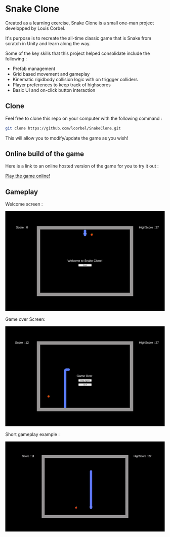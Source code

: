 # Snake Clone

Created as a learning exercise, Snake Clone is a small one-man project developped by Louis Corbel. 

It's purpose is to recreate the all-time classic game that is Snake from scratch in Unity and learn along the way.

Some of the key skills that this project helped consolidate include the following :

- Prefab management
- Grid based movement and gameplay
- Kinematic rigidbody collision logic with on triggger colliders
- Player preferences to keep track of highscores
- Basic UI and on-click button interaction

## Clone

Feel free to clone this repo on your computer with the following command :

```bash
git clone https://github.com/lcorbel/SnakeClone.git
```

This will allow you to modify/update the game as you wish!

## Online build of the game

Here is a link to an online hosted version of the game for you to try it out :

[Play the game online!](https://lcorbel.github.io/SnakeClone/)

## Gameplay

Welcome screen : 

![Alt text](/Screenshots/welcome_screen.png?raw=true "Optional Title")

Game over Screen:

![Alt text](/Screenshots/game_over.png?raw=true "Optional Title")

Short gameplay example : 

![Alt text](/Screenshots/in_game_short_gif.gif?raw=true "Optional Title")